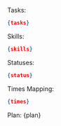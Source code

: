 Tasks:
```json
{tasks}
```

Skills:
```json
{skills}
```

Statuses:
```json
{status}
```

Times Mapping:
```json
{times}
```

Plan:
{plan}
